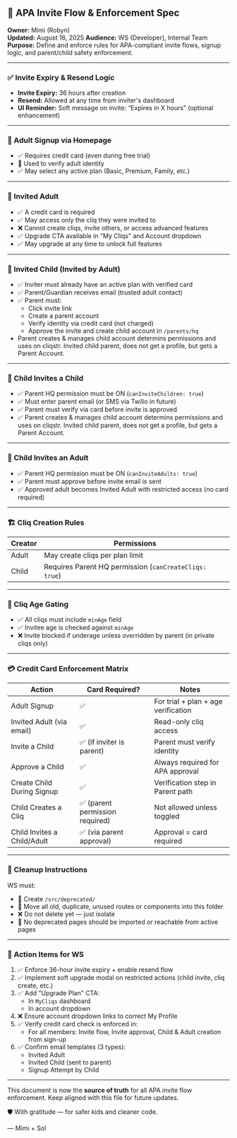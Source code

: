 ## 🔐 APA Invite Flow & Enforcement Spec

**Owner:** Mimi (Robyn)  
**Updated:** August 16, 2025
**Audience:** WS (Developer), Internal Team  
**Purpose:** Define and enforce rules for APA-compliant invite flows, signup logic, and parent/child safety enforcement.

---

### ✅ Invite Expiry & Resend Logic

- **Invite Expiry:** 36 hours after creation
- **Resend:** Allowed at any time from inviter's dashboard
- **UI Reminder:** Soft message on invite: “Expires in X hours” (optional enhancement)

---

### 👤 Adult Signup via Homepage

- ✅ Requires credit card (even during free trial)
- 🔐 Used to verify adult identity
- ✅ May select any active plan (Basic, Premium, Family, etc.)

---

### 👤 Invited Adult

- ✅ A credit card is required
- ✅ May access only the cliq they were invited to
- ❌ Cannot create cliqs, invite others, or access advanced features
- ✅ Upgrade CTA available in "My Cliqs" and Account dropdown
- ✅ May upgrade at any time to unlock full features

---

### 🧒 Invited Child (Invited by Adult)

- ✅ Inviter must already have an active plan with verified card
- ✅ Parent/Guardian receives email (trusted adult contact)
- ✅ Parent must:
  - Click invite link
  - Create a parent account
  - Verify identity via credit card (not charged)
  - Approve the invite and create child account in `/parents/hq`
-   Parent creates & manages child account determins permissions and uses on cliqstr. Invited child parent, does not get a profile, but gets a Parent Account.

---

### 👦 Child Invites a Child

- ✅ Parent HQ permission must be ON (`canInviteChildren: true`)
- ✅ Must enter parent email (or SMS via Twilio in future)
- ✅ Parent must verify via card before invite is approved
- ✅ Parent creates & manages child account determins permissions and uses on cliqstr. Invited child parent, does not get a profile, but gets a Parent Account.

---

### 👧 Child Invites an Adult

- ✅ Parent HQ permission must be ON (`canInviteAdults: true`)
- ✅ Parent must approve before invite email is sent
- ✅ Approved adult becomes Invited Adult with restricted access (no card required)

---

### 🏗️ Cliq Creation Rules

| Creator | Permissions |
|---------|-------------|
| Adult   | May create cliqs per plan limit |
| Child   | Requires Parent HQ permission (`canCreateCliqs: true`) |

---

### 🔞 Cliq Age Gating

- ✅ All cliqs must include `minAge` field
- ✅ Invitee age is checked against `minAge`
- ❌ Invite blocked if underage unless overridden by parent (in private cliqs only)

---

### 💳 Credit Card Enforcement Matrix

| Action                        | Card Required? | Notes |
|------------------------------|----------------|-------|
| Adult Signup                 | ✅             | For trial + plan + age verification |
| Invited Adult (via email)    | ✅             | Read-only cliq access |
| Invite a Child               | ✅ (if inviter is parent) | Parent must verify identity |
| Approve a Child              | ✅             | Always required for APA approval |
| Create Child During Signup   | ✅             | Verification step in Parent path |
| Child Creates a Cliq         | ✅ (parent permission required) | Not allowed unless toggled |
| Child Invites a Child/Adult  | ✅ (via parent approval) | Approval = card required |

---

### 📁 Cleanup Instructions

WS must:
- 📂 Create `/src/deprecated/`
- 🧹 Move all old, duplicate, unused routes or components into this folder
- ❌ Do not delete yet — just isolate
- 🛑 No deprecated pages should be imported or reachable from active pages

---

### 📌 Action Items for WS

1. ✅ Enforce 36-hour invite expiry + enable resend flow
2. ✅ Implement soft upgrade modal on restricted actions (child invite, cliq create, etc.)
3. ✅ Add "Upgrade Plan" CTA:
   - In `MyCliqs` dashboard
   - In account dropdown
4. ❌ Ensure account dropdown links to correct My Profile
5. ✅ Verify credit card check is enforced in:
   - For all members: Invite flow, Invite approval, Child & Adult creation from sign-up
6. ✅ Confirm email templates (3 types):
   - Invited Adult
   - Invited Child (sent to parent)
   - Signup Attempt by Child

---

This document is now the **source of truth** for all APA invite flow enforcement. Keep aligned with this file for future updates.

🛡️ With gratitude — for safer kids and cleaner code.

— Mimi + Sol

